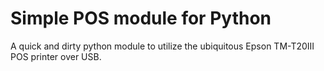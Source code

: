 # Simple POS module for Python
A quick and dirty python module to utilize the ubiquitous Epson TM-T20III POS printer over USB.
